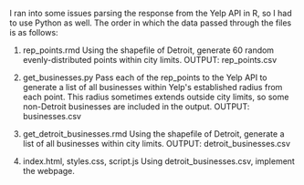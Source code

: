 I ran into some issues parsing the response from the Yelp API in R, so I had to use Python as well. The order in which the data passed through the files is as follows:

1. rep_points.rmd
Using the shapefile of Detroit, generate 60 random evenly-distributed points within city limits.
OUTPUT: rep_points.csv

2. get_businesses.py
Pass each of the rep_points to the Yelp API to generate a list of all businesses within Yelp's established radius from each point. This radius sometimes extends outside city limits, so some non-Detroit businesses are included in the output.
OUTPUT: businesses.csv

3. get_detroit_businesses.rmd
Using the shapefile of Detroit, generate a list of all businesses within city limits.
OUTPUT: detroit_businesses.csv

4. index.html, styles.css, script.js
Using detroit_businesses.csv, implement the webpage.
